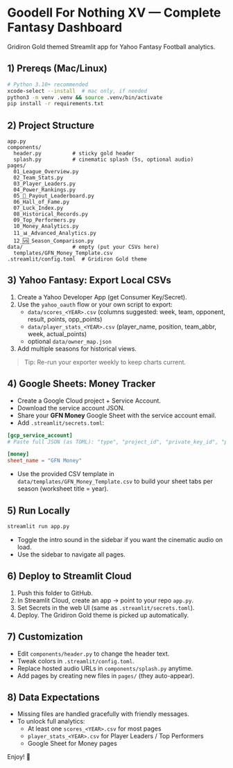 
# Goodell For Nothing XV — Complete Fantasy Dashboard

Gridiron Gold themed Streamlit app for Yahoo Fantasy Football analytics.

## 1) Prereqs (Mac/Linux)
```bash
# Python 3.10+ recommended
xcode-select --install  # mac only, if needed
python3 -m venv .venv && source .venv/bin/activate
pip install -r requirements.txt
```

## 2) Project Structure
```
app.py
components/
  header.py          # sticky gold header
  splash.py          # cinematic splash (5s, optional audio)
pages/
  01_League_Overview.py
  02_Team_Stats.py
  03_Player_Leaders.py
  04_Power_Rankings.py
  05_💸_Payout_Leaderboard.py
  06_Hall_of_Fame.py
  07_Luck_Index.py
  08_Historical_Records.py
  09_Top_Performers.py
  10_Money_Analytics.py
  11_📊_Advanced_Analytics.py
  12_🆚_Season_Comparison.py
data/                # empty (put your CSVs here)
  templates/GFN_Money_Template.csv
.streamlit/config.toml  # Gridiron Gold theme
```

## 3) Yahoo Fantasy: Export Local CSVs
1. Create a Yahoo Developer App (get Consumer Key/Secret).  
2. Use the `yahoo_oauth` flow or your own script to export:
   - `data/scores_<YEAR>.csv` (columns suggested: week, team, opponent, result, points, opp_points)
   - `data/player_stats_<YEAR>.csv` (player_name, position, team_abbr, week, actual_points)
   - optional `data/owner_map.json`
3. Add multiple seasons for historical views.

> Tip: Re-run your exporter weekly to keep charts current.

## 4) Google Sheets: Money Tracker
- Create a Google Cloud project + Service Account.
- Download the service account JSON.
- Share your **GFN Money** Google Sheet with the service account email.
- Add `.streamlit/secrets.toml`:
```toml
[gcp_service_account]
# Paste full JSON (as TOML): "type", "project_id", "private_key_id", "private_key", "client_email", ...

[money]
sheet_name = "GFN Money"
```
- Use the provided CSV template in `data/templates/GFN_Money_Template.csv` to build your sheet tabs per season (worksheet title = year).

## 5) Run Locally
```bash
streamlit run app.py
```
- Toggle the intro sound in the sidebar if you want the cinematic audio on load.
- Use the sidebar to navigate all pages.

## 6) Deploy to Streamlit Cloud
1. Push this folder to GitHub.
2. In Streamlit Cloud, create an app → point to your repo `app.py`.
3. Set Secrets in the web UI (same as `.streamlit/secrets.toml`).
4. Deploy. The Gridiron Gold theme is picked up automatically.

## 7) Customization
- Edit `components/header.py` to change the header text.
- Tweak colors in `.streamlit/config.toml`.
- Replace hosted audio URLs in `components/splash.py` anytime.
- Add pages by creating new files in `pages/` (they auto-appear).

## 8) Data Expectations
- Missing files are handled gracefully with friendly messages.
- To unlock full analytics:
  - At least one `scores_<YEAR>.csv` for most pages
  - `player_stats_<YEAR>.csv` for Player Leaders / Top Performers
  - Google Sheet for Money pages

Enjoy! 🏈
